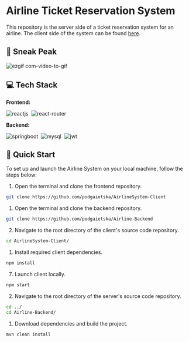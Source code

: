 # Airline Ticket Reservation System
This repository is the server side of a ticket reservation system for an airline. The client side of the system can be found [here](https://github.com/podgaietska/Airline-Backend). 

## 🙈  Sneak Peak
![ezgif com-video-to-gif](https://github.com/podgaietska/AirlineSystem-Client/assets/113950195/7227ab67-eded-469d-88fc-6e699aa2bb0a)


## 💻  Tech Stack
**Frontend:**

![reactjs](https://img.shields.io/badge/React-20232A?style=for-the-badge&logo=react&logoColor=61DAFB)&nbsp;
![react-router](https://img.shields.io/badge/React_Router-CA4245?style=for-the-badge&logo=react-router&logoColor=white)&nbsp;

**Backend:**

![springboot](https://img.shields.io/badge/Spring_Boot-F2F4F9?style=for-the-badge&logo=spring-boot)&nbsp;
![mysql](https://img.shields.io/badge/MySQL-005C84?style=for-the-badge&logo=mysql&logoColor=white)&nbsp;
![jwt](	https://img.shields.io/badge/JWT-000000?style=for-the-badge&logo=JSON%20web%20tokens&logoColor=white)&nbsp;

## 🏃 Quick Start

To set up and launch the Airline System on your local machine, follow the steps below:

1. Open the terminal and clone the frontend repository.

```bash
git clone https://github.com/podgaietska/AirlineSystem-Client
```

1. Open the terminal and clone the backend repository.

```bash
git clone https://github.com/podgaietska/Airline-Backend
```

2. Navigate to the root directory of the client's source code repository.

```bash
cd AirlineSystem-Client/
```

1. Install required client dependencies.

```bash
npm install
```

7. Launch client locally.

```bash
npm start
```
2. Navigate to the root directory of the server's source code repository.

```bash
cd ../
cd Airline-Backend/
```

1. Download dependencies and build the project.

```bash
mvn clean install
```